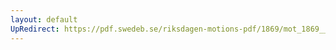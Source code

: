```yaml
---
layout: default
UpRedirect: https://pdf.swedeb.se/riksdagen-motions-pdf/1869/mot_1869__ak__00342/mot_1869__ak__00342_004.pdf
---
```


